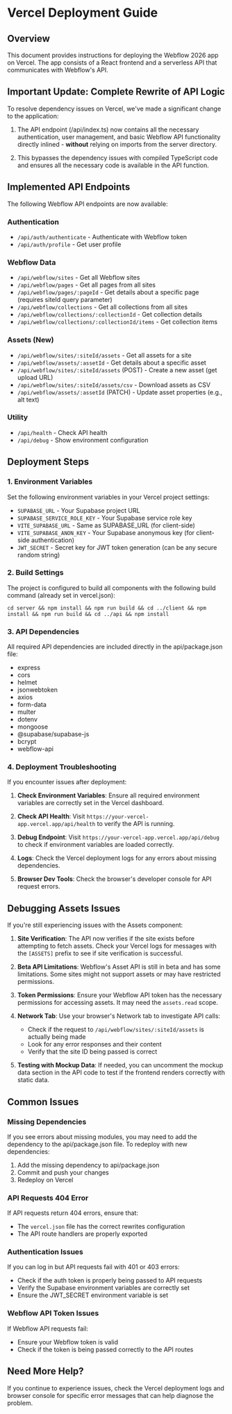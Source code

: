 # Vercel Deployment Guide

## Overview
This document provides instructions for deploying the Webflow 2026 app on Vercel. The app consists of a React frontend and a serverless API that communicates with Webflow's API.

## Important Update: Complete Rewrite of API Logic
To resolve dependency issues on Vercel, we've made a significant change to the application:

1. The API endpoint (/api/index.ts) now contains all the necessary authentication, user management, and basic Webflow API functionality directly inlined - **without** relying on imports from the server directory.

2. This bypasses the dependency issues with compiled TypeScript code and ensures all the necessary code is available in the API function.

## Implemented API Endpoints

The following Webflow API endpoints are now available:

### Authentication
- `/api/auth/authenticate` - Authenticate with Webflow token
- `/api/auth/profile` - Get user profile

### Webflow Data
- `/api/webflow/sites` - Get all Webflow sites
- `/api/webflow/pages` - Get all pages from all sites
- `/api/webflow/pages/:pageId` - Get details about a specific page (requires siteId query parameter)
- `/api/webflow/collections` - Get all collections from all sites
- `/api/webflow/collections/:collectionId` - Get collection details
- `/api/webflow/collections/:collectionId/items` - Get collection items

### Assets (New)
- `/api/webflow/sites/:siteId/assets` - Get all assets for a site
- `/api/webflow/assets/:assetId` - Get details about a specific asset
- `/api/webflow/sites/:siteId/assets` (POST) - Create a new asset (get upload URL)
- `/api/webflow/sites/:siteId/assets/csv` - Download assets as CSV
- `/api/webflow/assets/:assetId` (PATCH) - Update asset properties (e.g., alt text)

### Utility
- `/api/health` - Check API health
- `/api/debug` - Show environment configuration

## Deployment Steps

### 1. Environment Variables
Set the following environment variables in your Vercel project settings:

- `SUPABASE_URL` - Your Supabase project URL
- `SUPABASE_SERVICE_ROLE_KEY` - Your Supabase service role key
- `VITE_SUPABASE_URL` - Same as SUPABASE_URL (for client-side)
- `VITE_SUPABASE_ANON_KEY` - Your Supabase anonymous key (for client-side authentication)
- `JWT_SECRET` - Secret key for JWT token generation (can be any secure random string)

### 2. Build Settings
The project is configured to build all components with the following build command (already set in vercel.json):
```
cd server && npm install && npm run build && cd ../client && npm install && npm run build && cd ../api && npm install
```

### 3. API Dependencies
All required API dependencies are included directly in the api/package.json file:
- express
- cors
- helmet
- jsonwebtoken
- axios
- form-data
- multer
- dotenv
- mongoose
- @supabase/supabase-js
- bcrypt
- webflow-api

### 4. Deployment Troubleshooting

If you encounter issues after deployment:

1. **Check Environment Variables**: Ensure all required environment variables are correctly set in the Vercel dashboard.

2. **Check API Health**: Visit `https://your-vercel-app.vercel.app/api/health` to verify the API is running.

3. **Debug Endpoint**: Visit `https://your-vercel-app.vercel.app/api/debug` to check if environment variables are loaded correctly.

4. **Logs**: Check the Vercel deployment logs for any errors about missing dependencies.

5. **Browser Dev Tools**: Check the browser's developer console for API request errors.

## Debugging Assets Issues

If you're still experiencing issues with the Assets component:

1. **Site Verification**: The API now verifies if the site exists before attempting to fetch assets. Check your Vercel logs for messages with the `[ASSETS]` prefix to see if site verification is successful.

2. **Beta API Limitations**: Webflow's Asset API is still in beta and has some limitations. Some sites might not support assets or may have restricted permissions.

3. **Token Permissions**: Ensure your Webflow API token has the necessary permissions for accessing assets. It may need the `assets.read` scope.

4. **Network Tab**: Use your browser's Network tab to investigate API calls:
   - Check if the request to `/api/webflow/sites/:siteId/assets` is actually being made
   - Look for any error responses and their content
   - Verify that the site ID being passed is correct

5. **Testing with Mockup Data**: If needed, you can uncomment the mockup data section in the API code to test if the frontend renders correctly with static data.

## Common Issues

### Missing Dependencies
If you see errors about missing modules, you may need to add the dependency to the api/package.json file. To redeploy with new dependencies:
1. Add the missing dependency to api/package.json
2. Commit and push your changes
3. Redeploy on Vercel

### API Requests 404 Error
If API requests return 404 errors, ensure that:
- The `vercel.json` file has the correct rewrites configuration
- The API route handlers are properly exported

### Authentication Issues
If you can log in but API requests fail with 401 or 403 errors:
- Check if the auth token is properly being passed to API requests
- Verify the Supabase environment variables are correctly set
- Ensure the JWT_SECRET environment variable is set

### Webflow API Token Issues
If Webflow API requests fail:
- Ensure your Webflow token is valid
- Check if the token is being passed correctly to the API routes

## Need More Help?
If you continue to experience issues, check the Vercel deployment logs and browser console for specific error messages that can help diagnose the problem. 
